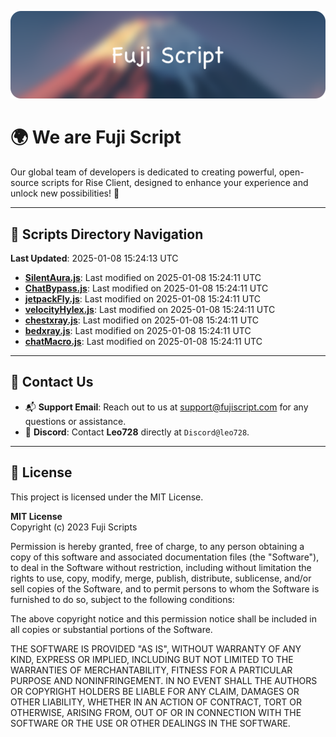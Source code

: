 ![Banner](.github/b.webp)

# 🌍 **We are Fuji Script**

Our global team of developers is dedicated to creating powerful, open-source scripts for Rise Client, designed to enhance your experience and unlock new possibilities! 🌟

---
<!-- SCRIPTS_NAVIGATION_START -->
## 📂 **Scripts Directory Navigation**

**Last Updated**: 2025-01-08 15:24:13 UTC

- **[SilentAura.js](scripts/SilentAura.js)**: Last modified on 2025-01-08 15:24:11 UTC
- **[ChatBypass.js](scripts/ChatBypass.js)**: Last modified on 2025-01-08 15:24:11 UTC
- **[jetpackFly.js](scripts/jetpackFly.js)**: Last modified on 2025-01-08 15:24:11 UTC
- **[velocityHylex.js](scripts/velocityHylex.js)**: Last modified on 2025-01-08 15:24:11 UTC
- **[chestxray.js](scripts/chestxray.js)**: Last modified on 2025-01-08 15:24:11 UTC
- **[bedxray.js](scripts/bedxray.js)**: Last modified on 2025-01-08 15:24:11 UTC
- **[chatMacro.js](scripts/chatMacro.js)**: Last modified on 2025-01-08 15:24:11 UTC

<!-- SCRIPTS_NAVIGATION_END -->

---

## 💬 **Contact Us**  
- 📬 **Support Email**: Reach out to us at [support@fujiscript.com](mailto:support@fujiscript.com) for any questions or assistance.  
- 💬 **Discord**: Contact **Leo728** directly at `Discord@leo728`.

---

## 📜 **License**

This project is licensed under the MIT License.  

**MIT License**  
Copyright (c) 2023 Fuji Scripts  

Permission is hereby granted, free of charge, to any person obtaining a copy of this software and associated documentation files (the "Software"), to deal in the Software without restriction, including without limitation the rights to use, copy, modify, merge, publish, distribute, sublicense, and/or sell copies of the Software, and to permit persons to whom the Software is furnished to do so, subject to the following conditions:  

The above copyright notice and this permission notice shall be included in all copies or substantial portions of the Software.  

THE SOFTWARE IS PROVIDED "AS IS", WITHOUT WARRANTY OF ANY KIND, EXPRESS OR IMPLIED, INCLUDING BUT NOT LIMITED TO THE WARRANTIES OF MERCHANTABILITY, FITNESS FOR A PARTICULAR PURPOSE AND NONINFRINGEMENT. IN NO EVENT SHALL THE AUTHORS OR COPYRIGHT HOLDERS BE LIABLE FOR ANY CLAIM, DAMAGES OR OTHER LIABILITY, WHETHER IN AN ACTION OF CONTRACT, TORT OR OTHERWISE, ARISING FROM, OUT OF OR IN CONNECTION WITH THE SOFTWARE OR THE USE OR OTHER DEALINGS IN THE SOFTWARE.  

